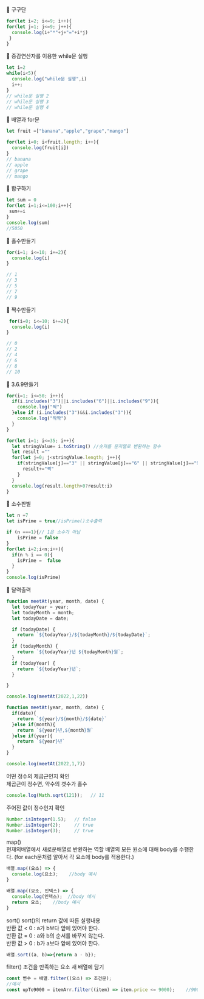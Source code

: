 💭 구구단
```js
for(let i=2; i<=9; i++){
for(let j=1; j<=9; j++){
  console.log(i+"*"+j+"="+i*j)
 }
}
```

💭 증감연산자를 이용한 while문 실행
```js
let i=2
while(i<5){
  console.log("while문 실행",i)
  i++;
}
// while문 실행 2
// while문 실행 3
// while문 실행 4
```

💭 배열과 for문
```js
let fruit =["banana","apple","grape","mango"]

for(let i=0; i<fruit.length; i++){
  console.log(fruit[i])
}
// banana
// apple
// grape
// mango
```
💭 합구하기
```js
let sum = 0
for(let i=1;i<=100;i++){
 sum+=i
}
console.log(sum)
//5050
```

💭 홀수만들기
```js
for(i=1; i<=10; i+=2){
  console.log(i)
}

// 1
// 3
// 5
// 7
// 9
```

💭 짝수만들기
```js
 for(i=0; i<=10; i+=2){
  console.log(i)
} 

// 0
// 2
// 4
// 6
// 8
// 10
```
💭 3.6.9만들기
```js
for(i=1; i<=50; i++){
  if(i.includes("3")||i.includes("6")||i.includes("9")){
    console.log("짝") 
  }else if (i.includes("3")&&i.includes("3")){
    console.log("짝짝")
  }
}
```

```js
for(let i=1; i<=35; i++){
  let stringValue= i.toString() //숫자를 문자열로 변환하는 함수
  let result =""
  for(let j=0; j<stringValue.length; j++){
    if(stringValue[j]=="3" || stringValue[j]=="6" || stringValue[j]=="9"){
      result+="짝"
    }
  }  
  console.log(result.length>0?result:i)
}
```

💭 소수판별
```js
let n =7
let isPrime = true//isPrime()소수출력

if (n ===1){// 1은 소수가 아님 
    isPrime = false
}
for(let i=2;i<n;i++){
  if(n % i == 0){
    isPrime =  false 
  }
}
console.log(isPrime)
```

💭 달력출력
```js
function meetAt(year, month, date) {
  let todayYear = year;
  let todayMonth = month;
  let todayDate = date;

  if (todayDate) {
    return `${todayYear}/${todayMonth}/${todayDate}`;
  }
  if (todayMonth) {
    return `${todayYear}년 ${todayMonth}월`;
  }
  if (todayYear) {
    return `${todayYear}년`;
  }

}

console.log(meetAt(2022,1,22))
```

```js
function meetAt(year, month, date) {
  if(date){
    return `${year}/${month}/${date}`
  }else if(month){
    return `${year}년,${month}월`
  }else if(year){
    return `${year}년`
  }
}

console.log(meetAt(2022,1,7))
```

어떤 정수의 제곱근인지 확인    
제곱근이 정수면, 약수의 갯수가 홀수
```js
console.log(Math.sqrt(121));   // 11 
```

주어진 값이 정수인지 확인 
```js
Number.isInteger(1.5);   // false
Number.isInteger(2);     // true
Number.isInteger(3);     // true
```

map()    
현재의배열에서 새로운배열로 반환하는 역할
배열의 모든 원소에 대해 body를 수행한다. (for each문처럼 알아서 각 요소에 body를 적용한다.)
```js
배열.map((요소) => {
  console.log(요소);    //body 예시
}

배열.map((요소, 인덱스) => {
  console.log(인덱스);  //body 예시
  return 요소;    //body 예시
}
```

sort()
sort()의 return 값에 따른 실행내용   
반환 값 < 0 : a가 b보다 앞에 있어야 한다.    
반환 값 = 0 : a와 b의 순서를 바꾸지 않는다.    
반환 값 > 0 : b가 a보다 앞에 있어야 한다.    
```js
배열.sort((a, b)=>{return a - b});
```

filter()
조건을 만족하는 요소 새 배열에 담기
```js
const 변수 = 배열.filter((요소) => 조건문);
//예시
const upTo9000 = itemArr.filter((item) => item.price <= 9000);    //9000원 이하 상품만 새 배열에 담기
```